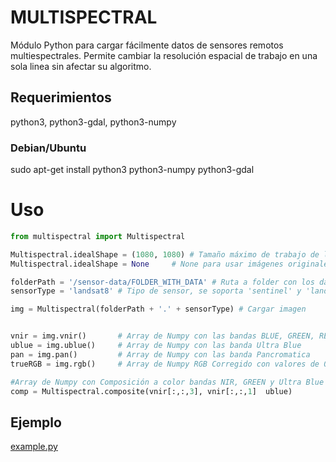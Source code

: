 # MULTISPECTRAL
Módulo Python para cargar fácilmente datos de sensores remotos multiespectrales.
Permite cambiar la resolución espacial de trabajo en una sola linea sin afectar su algoritmo.


## Requerimientos
python3,    python3-gdal,   python3-numpy

### Debian/Ubuntu
sudo apt-get install python3 python3-numpy python3-gdal


# Uso

```Python
from multispectral import Multispectral

Multispectral.idealShape = (1080, 1080) # Tamaño máximo de trabajo de las imágenes (El doble para pancromatica)
Multispectral.idealShape = None     # None para usar imágenes originales (USAR CON CUIDADO)

folderPath = '/sensor-data/FOLDER_WITH_DATA' # Ruta a folder con los datos de la imagen
sensorType = 'landsat8' # Tipo de sensor, se soporta 'sentinel' y 'landsat8'

img = Multispectral(folderPath + '.' + sensorType) # Cargar imagen


vnir = img.vnir()       # Array de Numpy con las bandas BLUE, GREEN, RED y NIR
ublue = img.ublue()     # Array de Numpy con las banda Ultra Blue
pan = img.pan()         # Array de Numpy con las banda Pancromatica
trueRGB = img.rgb()     # Array de Numpy RGB Corregido con valores de 0 a 1

#Array de Numpy con Composición a color bandas NIR, GREEN y Ultra Blue
comp = Multispectral.composite(vnir[:,:,3], vnir[:,:,1]  ublue) 

```

## Ejemplo
[example.py](example.py)
